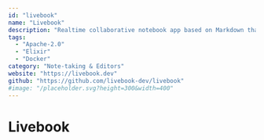 ```yaml
---
id: "livebook"
name: "Livebook"
description: "Realtime collaborative notebook app based on Markdown that supports running Elixir code snippets, TeX and Mermaid Diagrams. Easily deployed using Docker or Elixir."
tags:
  - "Apache-2.0"
  - "Elixir"
  - "Docker"
category: "Note-taking & Editors"
website: "https://livebook.dev"
github: "https://github.com/livebook-dev/livebook"
#image: "/placeholder.svg?height=300&width=400"
---
```


# Livebook
